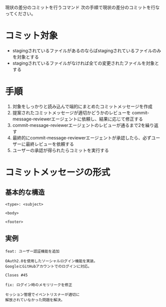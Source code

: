 現状の差分のコミットを行うコマンド
次の手順で現状の差分のコミットを行なってください。

# コミット対象
- stagingされているファイルがあるのならばstagingされているファイルのみを対象とする
- stagingされているファイルがなければ全ての変更されたファイルを対象とする

# 手順
1. 対象をしっかりと読み込んで端的にまとめたコミットメッセージを作成
2. 提案されたコミットメッセージが適切かどうかのレビューを commit-message-reviewerエージェントに依頼し、結果に応じて修正する
3. commit-message-reviewerエージェントのレビューが通るまで2を繰り返す
4. 最終的にcommit-message-reviewerエージェントが承認したら、必ずユーザーに最終レビューを依頼する
5. ユーザーの承認が得られたらコミットを実行する


# コミットメッセージの形式
## 基本的な構造

```
<type>: <subject>

<body>

<footer>
```

## 実例

```
feat: ユーザー認証機能を追加

OAuth2.0を使用したソーシャルログイン機能を実装。
GoogleとGitHubアカウントでのログインに対応。

Closes #45
```

```
fix: ログイン時のメモリリークを修正

セッション管理でイベントリスナーが適切に
解放されていなかった問題を解決。
```
